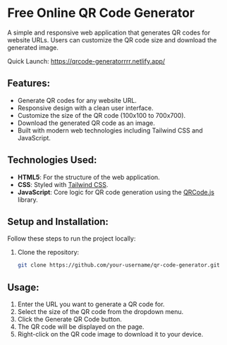 # Free Online QR Code Generator
A simple and responsive web application that generates QR codes for website URLs. Users can customize the QR code size and download the generated image.

Quick Launch: https://qrcode-generatorrrr.netlify.app/

## Features:
- Generate QR codes for any website URL.
- Responsive design with a clean user interface.
- Customize the size of the QR code (100x100 to 700x700).
- Download the generated QR code as an image.
- Built with modern web technologies including Tailwind CSS and JavaScript.


## Technologies Used:
- **HTML5**: For the structure of the web application.
- **CSS**: Styled with [Tailwind CSS](https://tailwindcss.com/).
- **JavaScript**: Core logic for QR code generation using the [QRCode.js](https://github.com/davidshimjs/qrcodejs) library.

## Setup and Installation:
Follow these steps to run the project locally:

1. Clone the repository:

   ```bash
   git clone https://github.com/your-username/qr-code-generator.git

## Usage:
1. Enter the URL you want to generate a QR code for.
2. Select the size of the QR code from the dropdown menu.
3. Click the Generate QR Code button.
4. The QR code will be displayed on the page.
5. Right-click on the QR code image to download it to your device.
